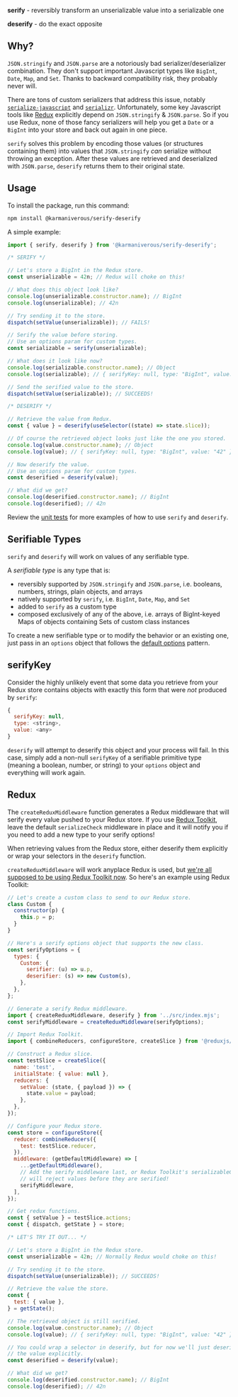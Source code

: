 **serify** - reversibly transform an unserializable value into a serializable
one

**deserify** - do the exact opposite

## Why?

`JSON.stringify` and `JSON.parse` are a notoriously bad serializer/deserializer
combination. They don't support important Javascript types like `BigInt`,
`Date`, `Map`, and `Set`. Thanks to backward compatibility risk, they probably
never will.

There are tons of custom serializers that address this issue, notably
[`serialize-javascript`](https://www.npmjs.com/package/serialize-javascript) and
[`serializr`](https://www.npmjs.com/package/serializr). Unfortunately, some key
Javascript tools like [Redux](https://redux.js.org) explicitly depend on
`JSON.stringify` & `JSON.parse`. So if you use Redux, none of those fancy
serializers will help you get a `Date` or a `BigInt` into your store and back
out again in one piece.

`serify` solves this problem by encoding those values (or structures containing
them) into values that `JSON.stringify` _can_ serialize without throwing an
exception. After these values are retrieved and deserialized with `JSON.parse`,
`deserify` returns them to their original state.

## Usage

To install the package, run this command:

```bash
npm install @karmaniverous/serify-deserify
```

A simple example:

```javascript
import { serify, deserify } from '@karmaniverous/serify-deserify';

/* SERIFY */

// Let's store a BigInt in the Redux store.
const unserializable = 42n; // Redux will choke on this!

// What does this object look like?
console.log(unserializable.constructor.name); // BigInt
console.log(unserializable); // 42n

// Try sending it to the store.
dispatch(setValue(unserializable)); // FAILS!

// Serify the value before storing.
// Use an options param for custom types.
const serializable = serify(unserializable);

// What does it look like now?
console.log(serializable.constructor.name); // Object
console.log(serializable); // { serifyKey: null, type: "BigInt", value: "42" }

// Send the serified value to the store.
dispatch(setValue(serializable)); // SUCCEEDS!

/* DESERIFY */

// Retrieve the value from Redux.
const { value } = deserify(useSelector((state) => state.slice));

// Of course the retrieved object looks just like the one you stored.
console.log(value.constructor.name); // Object
console.log(value); // { serifyKey: null, type: "BigInt", value: "42" }

// Now deserify the value.
// Use an options param for custom types.
const deserified = deserify(value);

// What did we get?
console.log(deserified.constructor.name); // BigInt
console.log(deserified); // 42n
```

Review the [unit tests](/src/index.test.mjs) for more examples of how to use
`serify` and `deserify`.

## Serifiable Types

`serify` and `deserify` will work on values of any serifiable type.

A _serifiable type_ is any type that is:

- reversibly supported by `JSON.stringify` and `JSON.parse`, i.e. booleans,
  numbers, strings, plain objects, and arrays
- natively supported by `serify`, i.e. `BigInt`, `Date`, `Map`, and `Set`
- added to `serify` as a custom type
- composed exclusively of any of the above, i.e. arrays of BigInt-keyed Maps of
  objects containing Sets of custom class instances

To create a new serifiable type or to modify the behavior or an existing one,
just pass in an `options` object that follows the
[default options](/src/options.mjs) pattern.

## serifyKey

Consider the highly unlikely event that some data you retrieve from your Redux
store contains objects with exactly this form that were _not_ produced by
`serify`:

```javascript
{
  serifyKey: null,
  type: <string>,
  value: <any>
}
```

`deserify` will attempt to deserify this object and your process will fail. In
this case, simply add a non-null `serifyKey` of a serifiable primitive type
(meaning a boolean, number, or string) to your `options` object and everything
will work again.

## Redux

The `createReduxMiddleware` function generates a Redux middleware that will
serify every value pushed to your Redux store. If you use
[Redux Toolkit](https://redux-toolkit.js.org/), leave the default
`serializeCheck` middleware in place and it will notify you if you need to add a
new type to your serify options!

When retrieving values from the Redux store, either deserify them explicitly or
wrap your selectors in the `deserify` function.

`createReduxMiddleware` will work anyplace Redux is used, but
[we're all supposed to be using Redux Toolkit now](https://redux-toolkit.js.org/introduction/getting-started#purpose).
So here's an example using Redux Toolkit:

```javascript
// Let's create a custom class to send to our Redux store.
class Custom {
  constructor(p) {
    this.p = p;
  }
}

// Here's a serify options object that supports the new class.
const serifyOptions = {
  types: {
    Custom: {
      serifier: (u) => u.p,
      deserifier: (s) => new Custom(s),
    },
  },
};

// Generate a serify Redux middleware.
import { createReduxMiddleware, deserify } from '../src/index.mjs';
const serifyMiddleware = createReduxMiddleware(serifyOptions);

// Import Redux Toolkit.
import { combineReducers, configureStore, createSlice } from '@reduxjs/toolkit';

// Construct a Redux slice.
const testSlice = createSlice({
  name: 'test',
  initialState: { value: null },
  reducers: {
    setValue: (state, { payload }) => {
      state.value = payload;
    },
  },
});

// Configure your Redux store.
const store = configureStore({
  reducer: combineReducers({
    test: testSlice.reducer,
  }),
  middleware: (getDefaultMiddleware) => [
    ...getDefaultMiddleware(),
    // Add the serify middleware last, or Redux Toolkit's serializableCheck
    // will reject values before they are serified!
    serifyMiddleware,
  ],
});

// Get redux functions.
const { setValue } = testSlice.actions;
const { dispatch, getState } = store;

/* LET'S TRY IT OUT... */

// Let's store a BigInt in the Redux store.
const unserializable = 42n; // Normally Redux would choke on this!

// Try sending it to the store.
dispatch(setValue(unserializable)); // SUCCEEDS!

// Retrieve the value the store.
const {
  test: { value },
} = getState();

// The retrieved object is still serified.
console.log(value.constructor.name); // Object
console.log(value); // { serifyKey: null, type: "BigInt", value: "42" }

// You could wrap a selector in deserify, but for now we'll just deserify
// the value explicitly.
const deserified = deserify(value);

// What did we get?
console.log(deserified.constructor.name); // BigInt
console.log(deserified); // 42n
```
